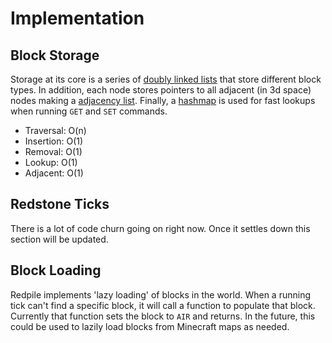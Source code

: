 Implementation
==============

Block Storage
-------------

Storage at its core is a series of [doubly linked lists](http://en.wikipedia.org/wiki/Linked_list#Doubly_linked_list) that store different block types.
In addition, each node stores pointers to all adjacent (in 3d space) nodes making a [adjacency list](http://en.wikipedia.org/wiki/Adjacency_list).
Finally, a [hashmap](http://en.wikipedia.org/wiki/Hash_table) is used for fast lookups when running `GET` and `SET` commands.

* Traversal: O(n)
* Insertion: O(1)
* Removal: O(1)
* Lookup: O(1)
* Adjacent: O(1)

Redstone Ticks
--------------

There is a lot of code churn going on right now.  Once it settles down this section will be updated.

Block Loading
-------------

Redpile implements 'lazy loading' of blocks in the world.
When a running tick can't find a specific block, it will call a function to populate that block.
Currently that function sets the block to `AIR` and returns.
In the future, this could be used to lazily load blocks from Minecraft maps as needed.

